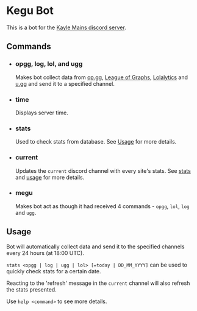 # **Kegu Bot**
This is a bot for the [Kayle Mains discord server](https://discord.gg/ExyGyS8). 

## **Commands**
- ### opgg, log, lol, and ugg
    Makes bot collect data from [op.gg](https://na.op.gg), [League of Graphs](https://www.leagueofgraphs.com/),  [Lolalytics](https://www.lolalytics.com/) and [u.gg](https://u.gg/) and send it to a specified channel.

- ### time
    Displays server time.

- ### stats
    Used to check stats from database. See [Usage](#Usage) for more details.

- ### current
    Updates the `current` discord channel with every site's stats. See [stats](#stats) and [usage](#Usage) for more details.
    
- ### megu
    Makes bot act as though it had received 4 commands - `opgg`, `lol`, `log` and `ugg`.

## **Usage**
Bot will automatically collect data and send it to the specified channels every 24 hours (at 18:00 UTC).

`stats <opgg | log | ugg | lol> [=today | DD_MM_YYYY]` can be used to quickly check stats for a certain date.

Reacting to the 'refresh' message in the `current` channel will also refresh the stats presented.

Use `help <command>` to see more details.

    
